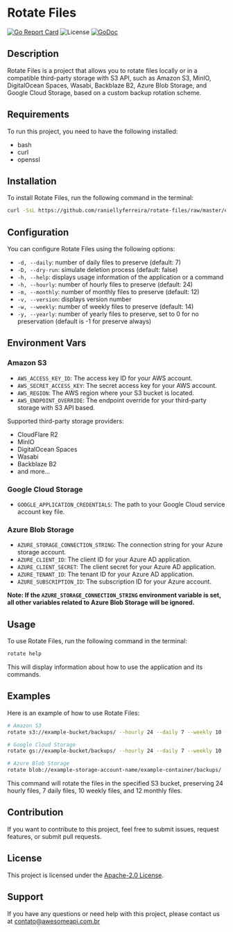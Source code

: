 # Rotate Files

[![Go Report Card](https://goreportcard.com/badge/github.com/raniellyferreira/rotate-files)](https://goreportcard.com/report/github.com/raniellyferreira/rotate-files) ![License](https://img.shields.io/github/license/raniellyferreira/rotate-files) [![GoDoc](https://img.shields.io/static/v1?label=godoc&message=reference&color=blue)](https://pkg.go.dev/github.com/raniellyferreira/rotate-files)

## Description

Rotate Files is a project that allows you to rotate files locally or in a compatible third-party storage with S3 API, such as Amazon S3, MinIO, DigitalOcean Spaces, Wasabi, Backblaze B2, Azure Blob Storage, and Google Cloud Storage, based on a custom backup rotation scheme.

## Requirements

To run this project, you need to have the following installed:

- bash
- curl
- openssl

## Installation

To install Rotate Files, run the following command in the terminal:

```bash
curl -SsL https://github.com/raniellyferreira/rotate-files/raw/master/environment/scripts/get | bash
```

## Configuration

You can configure Rotate Files using the following options:

- `-d, --daily`: number of daily files to preserve (default: 7)
- `-D, --dry-run`: simulate deletion process (default: false)
- `-h, --help`: displays usage information of the application or a command
- `-h, --hourly`: number of hourly files to preserve (default: 24)
- `-m, --monthly`: number of monthly files to preserve (default: 12)
- `-v, --version`: displays version number
- `-w, --weekly`: number of weekly files to preserve (default: 14)
- `-y, --yearly`: number of yearly files to preserve, set to 0 for no preservation (default is -1 for preserve always)

## Environment Vars

### Amazon S3

- `AWS_ACCESS_KEY_ID`: The access key ID for your AWS account.
- `AWS_SECRET_ACCESS_KEY`: The secret access key for your AWS account.
- `AWS_REGION`: The AWS region where your S3 bucket is located.
- `AWS_ENDPOINT_OVERRIDE`: The endpoint override for your third-party storage with S3 API based.

Supported third-party storage providers:

- CloudFlare R2
- MinIO
- DigitalOcean Spaces
- Wasabi
- Backblaze B2
- and more...

### Google Cloud Storage

- `GOOGLE_APPLICATION_CREDENTIALS`: The path to your Google Cloud service account key file.

### Azure Blob Storage

- `AZURE_STORAGE_CONNECTION_STRING`: The connection string for your Azure storage account.
- `AZURE_CLIENT_ID`: The client ID for your Azure AD application.
- `AZURE_CLIENT_SECRET`: The client secret for your Azure AD application.
- `AZURE_TENANT_ID`: The tenant ID for your Azure AD application.
- `AZURE_SUBSCRIPTION_ID`: The subscription ID for your Azure account.

**Note: If the `AZURE_STORAGE_CONNECTION_STRING` environment variable is set, all other variables related to Azure Blob Storage will be ignored.**

## Usage

To use Rotate Files, run the following command in the terminal:

```bash
rotate help
```

This will display information about how to use the application and its commands.

## Examples

Here is an example of how to use Rotate Files:

```bash
# Amazon S3
rotate s3://example-bucket/backups/ --hourly 24 --daily 7 --weekly 10 --monthly 12

# Google Cloud Storage
rotate gs://example-bucket/backups/ --hourly 24 --daily 7 --weekly 10 --monthly 12

# Azure Blob Storage
rotate blob://example-storage-account-name/example-container/backups/ --hourly 24 --daily 7 --weekly 10 --monthly 12
```

This command will rotate the files in the specified S3 bucket, preserving 24 hourly files, 7 daily files, 10 weekly files, and 12 monthly files.

## Contribution

If you want to contribute to this project, feel free to submit issues, request features, or submit pull requests.

## License

This project is licensed under the [Apache-2.0 License](https://www.apache.org/licenses/LICENSE-2.0).

## Support

If you have any questions or need help with this project, please contact us at contato@awesomeapi.com.br
